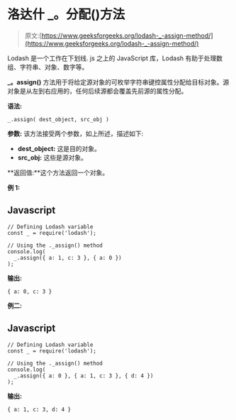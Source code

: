 # 洛达什 _。分配()方法

> 原文:[https://www.geeksforgeeks.org/lodash-_-assign-method/](https://www.geeksforgeeks.org/lodash-_-assign-method/)

Lodash 是一个工作在下划线. js 之上的 JavaScript 库，Lodash 有助于处理数组、字符串、对象、数字等。

**_。assign()** 方法用于将给定源对象的可枚举字符串键控属性分配给目标对象。源对象是从左到右应用的，任何后续源都会覆盖先前源的属性分配。

**语法:**

```
_.assign( dest_object, src_obj )

```

**参数:** 该方法接受两个参数，如上所述，描述如下:

*   **dest_object:** 这是目的对象。
*   **src_obj:** 这些是源对象。

**返回值:**这个方法返回一个对象。

**例 1:**

## Javascript

```
// Defining Lodash variable 
const _ = require('lodash'); 

// Using the ._assign() method
console.log(
  _.assign({ a: 1, c: 3 }, { a: 0 })
);
```

**输出:**

```
{ a: 0, c: 3 }

```

**例二:**

## Javascript

```
// Defining Lodash variable 
const _ = require('lodash'); 

// Using the ._assign() method
console.log(
  _.assign({ a: 0 }, { a: 1, c: 3 }, { d: 4 })
);
```

**输出:**

```
{ a: 1, c: 3, d: 4 }

```